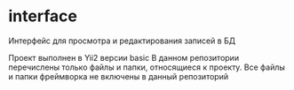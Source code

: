 # interface
Интерфейс для просмотра и редактирования записей в БД 

Проект выполнен в Yii2 версии basic
В данном репозитории перечислены только файлы и папки, относящиеся к проекту.
Все файлы и папки фреймворка не включены в данный репозиторий
